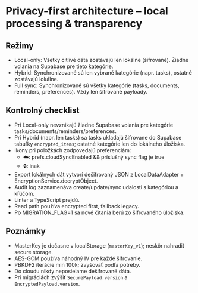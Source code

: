# Privacy-first architecture – local processing & transparency

## Režimy
- Local-only: Všetky citlivé dáta zostávajú len lokálne (šifrované). Žiadne volania na Supabase pre tieto kategórie.
- Hybrid: Synchronizované sú len vybrané kategórie (napr. tasks), ostatné zostávajú lokálne.
- Full sync: Synchronizované sú všetky kategórie (tasks, documents, reminders, preferences). Vždy len šifrované payloady.

## Kontrolný checklist
- Pri Local-only nevznikajú žiadne Supabase volania pre kategórie tasks/documents/reminders/preferences.
- Pri Hybrid (napr. len tasks) sa tasks ukladajú šifrovane do Supabase tabuľky `encrypted_items`; ostatné kategórie len do lokálneho úložiska.
- Ikony pri položkách zodpovedajú preferenciám:
  - ☁️: prefs.cloudSyncEnabled && príslušný sync flag je true
  - 🔒: inak
- Export lokálnych dát vytvorí dešifrovaný JSON z LocalDataAdapter + EncryptionService.decryptObject.
- Audit log zaznamenáva create/update/sync udalosti s kategóriou a kľúčom.
- Linter a TypeScript prejdú.
- Read path používa encrypted first, fallback legacy.
- Po MIGRATION_FLAG=1 sa nové čítania berú zo šifrovaného úložiska.

## Poznámky
- MasterKey je dočasne v localStorage (`masterKey_v1`); neskôr nahradiť secure storage.
- AES-GCM používa náhodný IV pre každé šifrovanie.
- PBKDF2 iterácie min 100k; zvyšovať podľa potreby.
- Do cloudu nikdy neposielame dešifrované dáta.
- Pri migráciách zvýšiť `SecurePayload.version` a `EncryptedPayload.version`.


